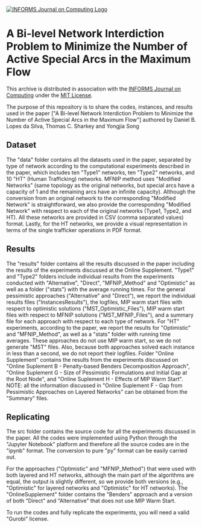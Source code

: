 [![INFORMS Journal on Computing Logo](https://INFORMSJoC.github.io/logos/INFORMS_Journal_on_Computing_Header.jpg)](https://pubsonline.informs.org/journal/ijoc)

# A Bi-level Network Interdiction Problem to Minimize the Number of Active Special Arcs in the Maximum Flow
This archive is distributed in association with the [INFORMS Journal on Computing](https://pubsonline.informs.org/journal/ijoc) under the [MIT License](LICENSE).

The purpose of this repository is to share the codes, instances, and results used in the paper ["A Bi-level Network Interdiction Problem to Minimize the Number of Active Special Arcs in the Maximum Flow"] authored by Daniel B. Lopes da Silva, Thomas C. Sharkey and Yongjia Song

## Dataset 
The "data" folder contains all the datasets used in the paper, separated by type of network according to the computational experiments described in the paper, which includes ten "Type1" networks, ten "Type2" networks, and 10 "HT" (Human Trafficking) networks. MFNIP method uses "Modified Networks" (same topology as the original networks, but special arcs have a capacity of 1 and the remaining arcs have 
an infinite capacity). Although the conversion from an original network to the corresponding "Modified Network" is straightforward, we also provide the corresponding "Modified Network" with respect to each of the original networks (Type1, Type2, and HT). All these networks are provided in CSV (comma separated values) format.
Lastly, for the HT networks, we provide a visual representation in terms of the single trafficker operations in PDF format.


## Results 
The "results" folder contains all the results discussed in the paper including the results of the experiments discussed at the Online Supplement. 
"Type1" and "Type2" folders include individual results from the experiments conducted with "Alternative", "Direct", "MFNIP_Method" and "Optimistic" as well as a folder ("stats") with the average running times. For the general pessimistic approaches 
("Alternative" and "Direct"), we report the individual results files ("InstancesResults"), the logfiles, MIP warm start files with respect to optimistic solutions ("MST_Optimistic_Files"), MIP warm start files with respect to MFNIP solutions ("MST_MFNIP_Files"), and a summary file for each approach with respect to each type of network.
For "HT" experiments, according to the paper, we report the results for "Optimistic" and "MFNIP_Method", as well as a "stats" folder with running time averages. These approaches do not use MIP warm start, so we do not generate "MST" files. Also, because both approaches solved each instance in less than a second, we do not report their logfiles.
Folder "Online Supplement" contains the results from the experiments discussed on "Online Suplement B - Penalty-based Benders Decomposition Approach", "Online Suplement G - Size of Pessimistic Formulations and Initial Gap at the Root Node", and "Online Suplement H - Effects of MIP Warm Start". NOTE: all the information discussed in "Online Suplement F - Gap from Pessimistic Approaches on Layered Networks" can be obtained from the "Summary" files.  



## Replicating
The src folder contains the source code for all the experiments discussed in the paper. All the codes were implemented using Python through the "Jupyter Notebook" platform and therefore all the source codes are in the "ipynb" format. The conversion to pure "py" format can be easily carried out. 

For the approaches ("Optimistic" and "MFNIP_Method") that were used with both layered and HT networks, although the main part of the algorithms are equal, the output is slightly different, so we provide both versions (e.g., "Optimistic" for layered networks and "Optimistic" for HT networks). The "OnlineSupplement" folder contains the "Benders" approach and a version of both "Direct" and "Alternative" that does not use MIP Warm Start.

To run the codes and fully replicate the experiments, you will need a valid "Gurobi" license.



